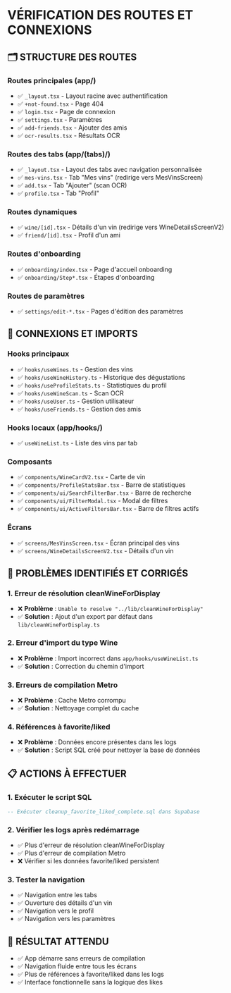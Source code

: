# VÉRIFICATION DES ROUTES ET CONNEXIONS

## 🗂️ STRUCTURE DES ROUTES

### Routes principales (app/)
- ✅ `_layout.tsx` - Layout racine avec authentification
- ✅ `+not-found.tsx` - Page 404
- ✅ `login.tsx` - Page de connexion
- ✅ `settings.tsx` - Paramètres
- ✅ `add-friends.tsx` - Ajouter des amis
- ✅ `ocr-results.tsx` - Résultats OCR

### Routes des tabs (app/(tabs)/)
- ✅ `_layout.tsx` - Layout des tabs avec navigation personnalisée
- ✅ `mes-vins.tsx` - Tab "Mes vins" (redirige vers MesVinsScreen)
- ✅ `add.tsx` - Tab "Ajouter" (scan OCR)
- ✅ `profile.tsx` - Tab "Profil"

### Routes dynamiques
- ✅ `wine/[id].tsx` - Détails d'un vin (redirige vers WineDetailsScreenV2)
- ✅ `friend/[id].tsx` - Profil d'un ami

### Routes d'onboarding
- ✅ `onboarding/index.tsx` - Page d'accueil onboarding
- ✅ `onboarding/Step*.tsx` - Étapes d'onboarding

### Routes de paramètres
- ✅ `settings/edit-*.tsx` - Pages d'édition des paramètres

## 🔗 CONNEXIONS ET IMPORTS

### Hooks principaux
- ✅ `hooks/useWines.ts` - Gestion des vins
- ✅ `hooks/useWineHistory.ts` - Historique des dégustations
- ✅ `hooks/useProfileStats.ts` - Statistiques du profil
- ✅ `hooks/useWineScan.ts` - Scan OCR
- ✅ `hooks/useUser.ts` - Gestion utilisateur
- ✅ `hooks/useFriends.ts` - Gestion des amis

### Hooks locaux (app/hooks/)
- ✅ `useWineList.ts` - Liste des vins par tab

### Composants
- ✅ `components/WineCardV2.tsx` - Carte de vin
- ✅ `components/ProfileStatsBar.tsx` - Barre de statistiques
- ✅ `components/ui/SearchFilterBar.tsx` - Barre de recherche
- ✅ `components/ui/FilterModal.tsx` - Modal de filtres
- ✅ `components/ui/ActiveFiltersBar.tsx` - Barre de filtres actifs

### Écrans
- ✅ `screens/MesVinsScreen.tsx` - Écran principal des vins
- ✅ `screens/WineDetailsScreenV2.tsx` - Détails d'un vin

## 🐛 PROBLÈMES IDENTIFIÉS ET CORRIGÉS

### 1. Erreur de résolution cleanWineForDisplay
- ❌ **Problème** : `Unable to resolve "../lib/cleanWineForDisplay"`
- ✅ **Solution** : Ajout d'un export par défaut dans `lib/cleanWineForDisplay.ts`

### 2. Erreur d'import du type Wine
- ❌ **Problème** : Import incorrect dans `app/hooks/useWineList.ts`
- ✅ **Solution** : Correction du chemin d'import

### 3. Erreurs de compilation Metro
- ❌ **Problème** : Cache Metro corrompu
- ✅ **Solution** : Nettoyage complet du cache

### 4. Références à favorite/liked
- ❌ **Problème** : Données encore présentes dans les logs
- ✅ **Solution** : Script SQL créé pour nettoyer la base de données

## 📋 ACTIONS À EFFECTUER

### 1. Exécuter le script SQL
```sql
-- Exécuter cleanup_favorite_liked_complete.sql dans Supabase
```

### 2. Vérifier les logs après redémarrage
- ✅ Plus d'erreur de résolution cleanWineForDisplay
- ✅ Plus d'erreur de compilation Metro
- ❌ Vérifier si les données favorite/liked persistent

### 3. Tester la navigation
- ✅ Navigation entre les tabs
- ✅ Ouverture des détails d'un vin
- ✅ Navigation vers le profil
- ✅ Navigation vers les paramètres

## 🎯 RÉSULTAT ATTENDU

- ✅ App démarre sans erreurs de compilation
- ✅ Navigation fluide entre tous les écrans
- ✅ Plus de références à favorite/liked dans les logs
- ✅ Interface fonctionnelle sans la logique des likes 
